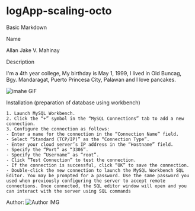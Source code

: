 # logApp-scaling-octo


Basic Markdown

Name

Allan Jake V. Mahinay

Description

I'm a 4th year college, My birthday is May 1, 1999, I lived in Old Buncag, Bgy. Mandaragat, Puerto Princesa City, Palawan and I love pancakes.


![imahe GIF](https://c.tenor.com/gIaioChTOloAAAAM/cat-cute.gif)

Installation (preparation of database using workbench)
```
1. Launch MySQL Workbench.
2. Click the “+” symbol in the “MySQL Connections” tab to add a new connection.
3. Configure the connection as follows:
- Enter a name for the connection in the “Connection Name” field.
- Select “Standard (TCP/IP)” as the “Connection Type”.
- Enter your cloud server’s IP address in the “Hostname” field.
- Specify the “Port” as “3306”.
- Specify the “Username” as “root”.
- Click “Test Connection” to test the connection.
- If the connection is successful, click “OK” to save the connection.
- Double-click the new connection to launch the MySQL Workbench SQL Editor. You may be prompted for a password. Use the same password you used when previously configuring the server to accept remote connections. Once connected, the SQL editor window will open and you can interact with the server using SQL commands
```
Author:
![Author IMG](https://scontent.fmnl3-4.fna.fbcdn.net/v/t39.30808-6/258572855_100794772440208_6635407591262696980_n.jpg?_nc_cat=104&ccb=1-5&_nc_sid=09cbfe&_nc_eui2=AeEH4_mmx4_cM1bglIiBFuaQp0F0lDiNixanQXSUOI2LFqsK4mw4lg3O2yXLJcsJabSjFZ63FnurNDoQMwws0VOI&_nc_ohc=bRyQlN7WCFgAX-BxOEA&_nc_zt=23&_nc_ht=scontent.fmnl3-4.fna&oh=715cf7b7b539b75e4d5517778d20f0d7&oe=61A6E755)
